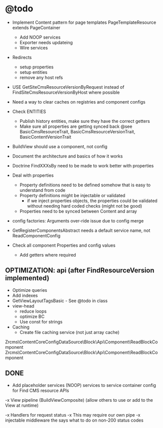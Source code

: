 @todo
=====

- Implement Content pattern for page templates PageTemplateResource extends PageContainer
    - Add NOOP services
    - Exporter needs updateing
    - Wire services
    
- Redirects
    - setup properties
    - setup entities
    - remove any host refs

- USE GetSiteCmsResourceVersionByRequest instead of FindSiteCmsResourceVersionByHost where possible

- Need a way to clear caches on registries and component configs

- Check ENTITIES 
    - Publish history entities, make sure they have the correct getters
    - Make sure all properties are getting synced back @see BasicCmsResourceTrait, BasicCmsResourceVersionTrait, BasicContentVersionTrait
    
- BuildView should use a component, not config
    
- Document the architecture and basics of how it works

- Doctrine FindXXXsBy need to be made to work better with properties
    
- Deal with properties
    - Property definitions need to be defined somehow that is easy to understand from code
    - Property definitions might be injectable or validated
        - if we inject properties objects, the properties could be validated without needing hard coded checks (might not be good)
    - Properties need to be synced between Content and array

- config factories: Arguments over-ride issue due to config merge

- GetRegisterComponentsAbstract needs a default service name, not ReadComponentConfig

- Check all component Properties and config values
    - Add getters where required
    
## OPTIMIZATION: api (after FindResourceVersion implemented) ##

- Optimize queries
- Add indexes
- GetViewLayoutTagsBasic - See @todo in class
- view-head
    - reduce loops
    - optimize BC
    - Use const for strings
- Caching
    - Create file caching service (not just array cache)


Zrcms\ContentCoreConfigDataSource\Block\Api\Component\ReadBlockComponent Zrcms\ContentCoreConfigDataSource\Block\Api\Component\ReadBlockComponent

## DONE ##

- Add placeholder services (NOOP) services to service container config for Find CMS resource APIs
    
-x View pipeline (BuildViewComposite) (allow others to use or add to the View at runtime)

-x Handlers for request status
    -x This may require our own pipe
    -x injectable middleware the says what to do on non-200 status codes
